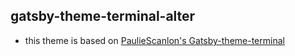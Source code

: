 ## gatsby-theme-terminal-alter

- this theme is based on [PaulieScanlon's Gatsby-theme-terminal](https://github.com/PaulieScanlon/gatsby-theme-terminal)
